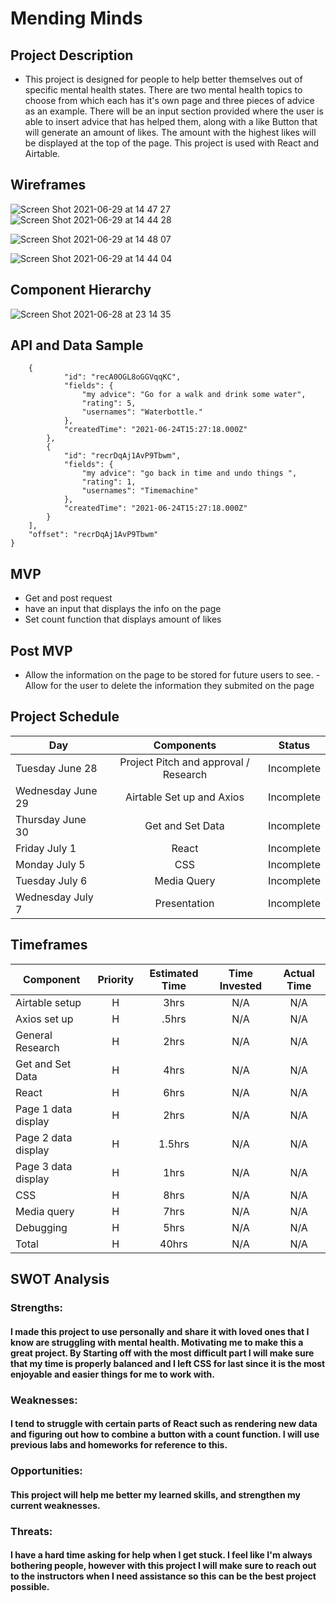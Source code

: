 
# Mending Minds

## Project Description

- This project is designed for people to help better themselves out of specific mental health states. 
There are two mental health topics to choose from which each has it's own page and three pieces of advice as an example. There will be an input section provided where the user is able to insert advice that has helped them, along with a like Button that will generate an amount of likes. The amount with the highest likes will be displayed at the top of the page. This project is used with React and Airtable.

## Wireframes
![Screen Shot 2021-06-29 at 14 47 27](https://user-images.githubusercontent.com/84581353/123851234-f33ff780-d8e8-11eb-9b58-a82baaeae895.png)
![Screen Shot 2021-06-29 at 14 44 28](https://user-images.githubusercontent.com/84581353/123850995-aeb45c00-d8e8-11eb-9680-5ecc5e6a2e37.png)

![Screen Shot 2021-06-29 at 14 48 07](https://user-images.githubusercontent.com/84581353/123851382-1c608800-d8e9-11eb-9efb-d736e56b8eb0.png)

![Screen Shot 2021-06-29 at 14 44 04](https://user-images.githubusercontent.com/84581353/123851005-b247e300-d8e8-11eb-8e1e-fbbff21b0d6f.png)

## Component Hierarchy

![Screen Shot 2021-06-28 at 23 14 35](https://user-images.githubusercontent.com/84581353/123796189-db4d8100-d8b2-11eb-92c7-3ab47ad5a990.png)

## API and Data Sample
```
    {
            "id": "recA0OGL8oGGVqqKC",
            "fields": {
                "my advice": "Go for a walk and drink some water",
                "rating": 5,
                "usernames": "Waterbottle."
            },
            "createdTime": "2021-06-24T15:27:18.000Z"
        },
        {
            "id": "recrDqAj1AvP9Tbwm",
            "fields": {
                "my advice": "go back in time and undo things ",
                "rating": 1,
                "usernames": "Timemachine"
            },
            "createdTime": "2021-06-24T15:27:18.000Z"
        }
    ],
    "offset": "recrDqAj1AvP9Tbwm"
}

```        

## MVP
- Get and post request
- have an input that displays the info on the page 
- Set count function that displays amount of likes 

## Post MVP
- Allow the information on the page to be stored for future users to see.
-Allow for the user to delete the information they submited on the page


## Project Schedule

| Day | Components | Status |
| --- | :---: |  :---: | 
| Tuesday June 28|Project Pitch and approval / Research| Incomplete|  
| Wednesday June 29 | Airtable Set up and Axios| Incomplete| 
| Thursday June 30| Get and Set Data | Incomplete|  
| Friday July 1| React | Incomplete| 
| Monday July 5| CSS | Incomplete|
| Tuesday July 6 | Media Query | Incomplete| 
| Wednesday July 7 | Presentation | Incomplete| 



## Timeframes 

| Component | Priority | Estimated Time | Time Invested | Actual Time |
| --- | :---: |  :---: | :---: | :---: |
| Airtable setup | H | 3hrs|  N/A  | N/A |
| Axios set up | H | .5hrs|   N/A  | N/A |
| General Research| H | 2hrs|   N/A  | N/A |
| Get and Set Data | H | 4hrs|   N/A   | N/A |
| React| H | 6hrs|   N/A   | N/A |
| Page 1 data display| H | 2hrs|   N/A   | N/A |
| Page 2 data display| H | 1.5hrs|  N/A    | N/A |
| Page 3 data display| H | 1hrs|  N/A    | N/A |
| CSS  | H | 8hrs|   N/A   | N/A |
| Media query | H | 7hrs|   N/A  | N/A |
| Debugging | H | 5hrs|   N/A   | N/A |
| Total | H | 40hrs|  N/A   | N/A  |


## SWOT Analysis

### Strengths: 
#### I made this project to use personally and share it with loved ones that I know are struggling with mental health. Motivating me to make this a great project. By Starting off with the most difficult part I will make sure that my time is properly balanced and I left CSS for last since it is the most enjoyable and easier things for me to work with.

### Weaknesses:
#### I tend to struggle with certain parts of React such as rendering new data and figuring out how to combine a button with a count function. I will use previous labs and homeworks for reference to this.

### Opportunities:
#### This project will help me better my learned skills, and strengthen my current weaknesses.

### Threats:
#### I have a hard time asking for help when I get stuck. I feel like I'm always bothering people, however with this project I will make sure to reach out to the instructors when I need assistance so this can be the best project possible.
